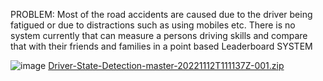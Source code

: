 PROBLEM:
Most of the road accidents are caused due to the driver being fatigued or due to distractions such as using mobiles etc.
There is no system currently that can measure a persons driving skills and compare that with their friends and families in a point based Leaderboard SYSTEM

![image](https://user-images.githubusercontent.com/77984691/201509787-8e2b90c1-41e3-4f8f-9724-59ed9d8aafb1.png)
[Driver-State-Detection-master-20221112T111137Z-001.zip](https://github.com/preranaryagr24/REVA-HACK22/files/9996630/Driver-State-Detection-master-20221112T111137Z-001.zip)
